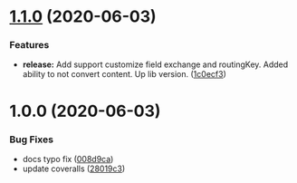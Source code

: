 # [1.1.0](https://github.com/TinkoffCreditSystems/mbclient/compare/v1.0.0...v1.1.0) (2020-06-03)


### Features

* **release:** Add support customize field exchange and routingKey. Added ability to not convert content. Up lib version. ([1c0ecf3](https://github.com/TinkoffCreditSystems/mbclient/commit/1c0ecf3fb43d4ed2eff645b18a608c14c2de7df0))

# 1.0.0 (2020-06-03)


### Bug Fixes

* docs typo fix ([008d9ca](https://github.com/TinkoffCreditSystems/mbclient/commit/008d9caba869936835ef09ec6f265cf6b9abfc39))
* update coveralls ([28019c3](https://github.com/TinkoffCreditSystems/mbclient/commit/28019c3721d0f668018f535b106fff42624cf342))
